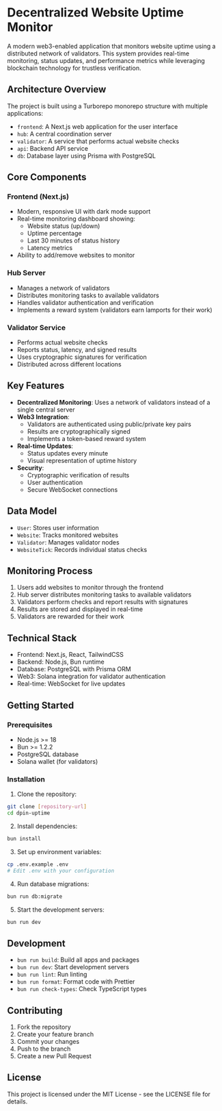 # Decentralized Website Uptime Monitor

A modern web3-enabled application that monitors website uptime using a distributed network of validators. This system provides real-time monitoring, status updates, and performance metrics while leveraging blockchain technology for trustless verification.

## Architecture Overview

The project is built using a Turborepo monorepo structure with multiple applications:

- `frontend`: A Next.js web application for the user interface
- `hub`: A central coordination server
- `validator`: A service that performs actual website checks
- `api`: Backend API service
- `db`: Database layer using Prisma with PostgreSQL

## Core Components

### Frontend (Next.js)
- Modern, responsive UI with dark mode support
- Real-time monitoring dashboard showing:
  - Website status (up/down)
  - Uptime percentage
  - Last 30 minutes of status history
  - Latency metrics
- Ability to add/remove websites to monitor

### Hub Server
- Manages a network of validators
- Distributes monitoring tasks to available validators
- Handles validator authentication and verification
- Implements a reward system (validators earn lamports for their work)

### Validator Service
- Performs actual website checks
- Reports status, latency, and signed results
- Uses cryptographic signatures for verification
- Distributed across different locations

## Key Features

- **Decentralized Monitoring**: Uses a network of validators instead of a single central server
- **Web3 Integration**: 
  - Validators are authenticated using public/private key pairs
  - Results are cryptographically signed
  - Implements a token-based reward system
- **Real-time Updates**: 
  - Status updates every minute
  - Visual representation of uptime history
- **Security**:
  - Cryptographic verification of results
  - User authentication
  - Secure WebSocket connections

## Data Model

- `User`: Stores user information
- `Website`: Tracks monitored websites
- `Validator`: Manages validator nodes
- `WebsiteTick`: Records individual status checks

## Monitoring Process

1. Users add websites to monitor through the frontend
2. Hub server distributes monitoring tasks to available validators
3. Validators perform checks and report results with signatures
4. Results are stored and displayed in real-time
5. Validators are rewarded for their work

## Technical Stack

- Frontend: Next.js, React, TailwindCSS
- Backend: Node.js, Bun runtime
- Database: PostgreSQL with Prisma ORM
- Web3: Solana integration for validator authentication
- Real-time: WebSocket for live updates

## Getting Started

### Prerequisites

- Node.js >= 18
- Bun >= 1.2.2
- PostgreSQL database
- Solana wallet (for validators)

### Installation

1. Clone the repository:
```bash
git clone [repository-url]
cd dpin-uptime
```

2. Install dependencies:
```bash
bun install
```

3. Set up environment variables:
```bash
cp .env.example .env
# Edit .env with your configuration
```

4. Run database migrations:
```bash
bun run db:migrate
```

5. Start the development servers:
```bash
bun run dev
```

## Development

- `bun run build`: Build all apps and packages
- `bun run dev`: Start development servers
- `bun run lint`: Run linting
- `bun run format`: Format code with Prettier
- `bun run check-types`: Check TypeScript types

## Contributing

1. Fork the repository
2. Create your feature branch
3. Commit your changes
4. Push to the branch
5. Create a new Pull Request

## License

This project is licensed under the MIT License - see the LICENSE file for details.
